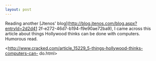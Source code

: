 ```yaml
---
layout: post
---
```

Reading another [Jtenos' blog](http://blog.jtenos.com/blog.aspx?entryId=2d2d41
2f-e272-46d7-b194-f9e90ae72ba9), I came across this article about things
Hollywood thinks can be done with computers. Humorous read.

<http://www.cracked.com/article_15229_5-things-hollywood-thinks-computers-can-
do.html>

